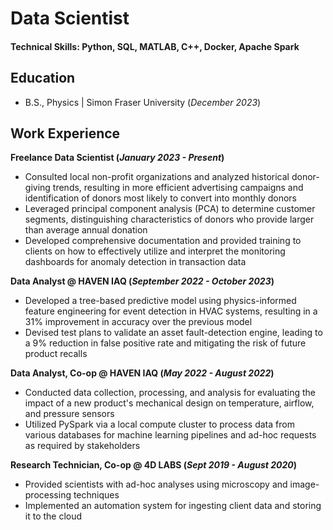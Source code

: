 # Data Scientist

#### Technical Skills: Python, SQL, MATLAB, C++, Docker, Apache Spark

## Education		        		
- B.S., Physics | Simon Fraser University (_December 2023_)

## Work Experience
**Freelance Data Scientist (_January 2023 - Present_)**
- Consulted local non-profit organizations and analyzed historical donor-giving trends, resulting in more efficient advertising campaigns and identification of donors most likely to convert into monthly donors
- Leveraged principal component analysis (PCA) to determine customer segments, distinguishing characteristics of donors who provide larger than average annual donation
- Developed comprehensive documentation and provided training to clients on how to effectively utilize and interpret the monitoring dashboards for anomaly detection in transaction data

**Data Analyst @ HAVEN IAQ (_September 2022 - October 2023_)**
- Developed a tree-based predictive model using physics-informed feature engineering for event detection in HVAC systems, resulting in a 31% improvement in accuracy over the previous model
- Devised test plans to validate an asset fault-detection engine, leading to a 9% reduction in false 
positive rate and mitigating the risk of future product recalls

**Data Analyst, Co-op @ HAVEN IAQ (_May 2022 - August 2022_)**
- Conducted data collection, processing, and analysis for evaluating the impact of a new product's mechanical design on temperature, airflow, and pressure sensors
- Utilized PySpark via a local compute cluster to process data from various databases for machine learning pipelines and ad-hoc requests as required by stakeholders

**Research Technician, Co-op @ 4D LABS (_Sept 2019 - August 2020_)**
- Provided scientists with ad-hoc analyses using microscopy and image-processing techniques
- Implemented an automation system for ingesting client data and storing it to the cloud
